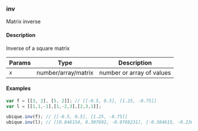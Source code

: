 ### inv
Matrix inverse


#### Description

Inverse of a square matrix


|Params|Type|Description
|---------|----|-----------
|`x` | number/array/matrix | number or array of values


#### Examples

```js
var f = [[3, 2], [5, 2]]; // [[-0.5, 0.5], [1.25, -0.75]]
var l = [[1,1,-1],[1,-2,3],[2,3,1]];

ubique.inv(f); // [[-0.5, 0.5], [1.25, -0.75]]
ubique.inv(l); // [[0.846154, 0.307692, -0.0769231], [-0.384615, -0.230769, 0.307692], [-0.538462, 0.0769231, 0.230769]]
```

